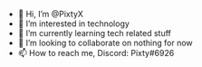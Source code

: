 - 👋 Hi, I’m @PixtyX
- 👀 I’m interested in technology
- 🌱 I’m currently learning tech related stuff
- 💞️ I’m looking to collaborate on nothing for now
- 📫 How to reach me, Discord: Pixty#6926 

<!---
PixtyX/PixtyX is a ✨ special ✨ repository because its `README.md` (this file) appears on your GitHub profile.
You can click the Preview link to take a look at your changes.
--->
